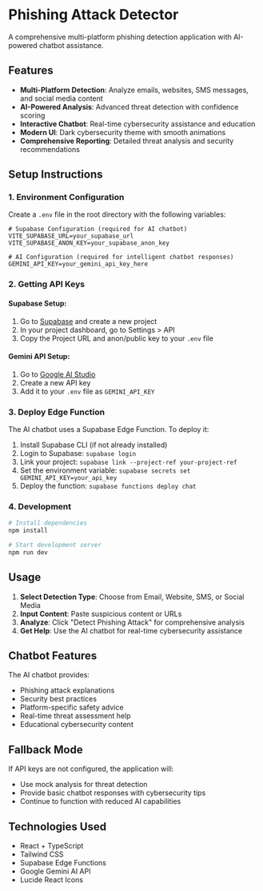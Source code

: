 # Phishing Attack Detector

A comprehensive multi-platform phishing detection application with AI-powered chatbot assistance.

## Features

- **Multi-Platform Detection**: Analyze emails, websites, SMS messages, and social media content
- **AI-Powered Analysis**: Advanced threat detection with confidence scoring
- **Interactive Chatbot**: Real-time cybersecurity assistance and education
- **Modern UI**: Dark cybersecurity theme with smooth animations
- **Comprehensive Reporting**: Detailed threat analysis and security recommendations

## Setup Instructions

### 1. Environment Configuration

Create a `.env` file in the root directory with the following variables:

```env
# Supabase Configuration (required for AI chatbot)
VITE_SUPABASE_URL=your_supabase_url
VITE_SUPABASE_ANON_KEY=your_supabase_anon_key

# AI Configuration (required for intelligent chatbot responses)
GEMINI_API_KEY=your_gemini_api_key_here
```

### 2. Getting API Keys

#### Supabase Setup:
1. Go to [Supabase](https://supabase.com) and create a new project
2. In your project dashboard, go to Settings > API
3. Copy the Project URL and anon/public key to your `.env` file

#### Gemini API Setup:
1. Go to [Google AI Studio](https://makersuite.google.com/app/apikey)
2. Create a new API key
3. Add it to your `.env` file as `GEMINI_API_KEY`

### 3. Deploy Edge Function

The AI chatbot uses a Supabase Edge Function. To deploy it:

1. Install Supabase CLI (if not already installed)
2. Login to Supabase: `supabase login`
3. Link your project: `supabase link --project-ref your-project-ref`
4. Set the environment variable: `supabase secrets set GEMINI_API_KEY=your_api_key`
5. Deploy the function: `supabase functions deploy chat`

### 4. Development

```bash
# Install dependencies
npm install

# Start development server
npm run dev
```

## Usage

1. **Select Detection Type**: Choose from Email, Website, SMS, or Social Media
2. **Input Content**: Paste suspicious content or URLs
3. **Analyze**: Click "Detect Phishing Attack" for comprehensive analysis
4. **Get Help**: Use the AI chatbot for real-time cybersecurity assistance

## Chatbot Features

The AI chatbot provides:
- Phishing attack explanations
- Security best practices
- Platform-specific safety advice
- Real-time threat assessment help
- Educational cybersecurity content

## Fallback Mode

If API keys are not configured, the application will:
- Use mock analysis for threat detection
- Provide basic chatbot responses with cybersecurity tips
- Continue to function with reduced AI capabilities

## Technologies Used

- React + TypeScript
- Tailwind CSS
- Supabase Edge Functions
- Google Gemini AI API
- Lucide React Icons